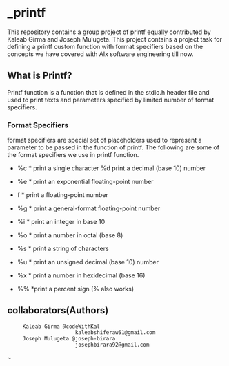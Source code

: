 # _printf
This repository contains a group project of printf equally contributed by Kaleab Girma and Joseph Mulugeta.
This project contains a project task for defining a printf custom function with format specifiers based on the concepts we have covered with Alx software engineering till now.
## What is Printf?
Printf function is a function that is defined in the stdio.h header file and used to print texts and parameters specified by limited number of format specifiers.
### Format Specifiers
format specifiers are special set of placeholders used to represent a parameter to be passed in the function of printf.
The following are some of the format specifiers we use in printf function.
* %c
        * print a single character %d print a decimal (base 10) number 


* %e
        * print an exponential floating-point number
* f
        * print a floating-point number 

* %g
        * print a general-format floating-point number
* %i
        * print an integer in base 10 
* %o
        * print a number in octal (base 8)
* %s
        * print a string of characters 
* %u
        * print an unsigned decimal (base 10) number
* %x
        * print a number in hexidecimal (base 16) 
* %%
        *print a percent sign (\% also works)


## collaborators(Authors)
         Kaleab Girma @codeWithKal
                          kaleabshiferaw51@gmail.com
         Joseph Mulugeta @joseph-birara
                          josephbirara92@gmail.com
~                                                  
